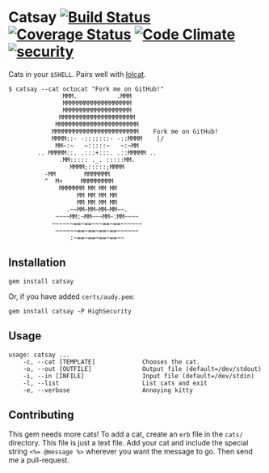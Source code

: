 # Catsay [![Build Status](https://secure.travis-ci.org/audy/catsay.png?branch=master)](http://travis-ci.org/audy/catsay) [![Coverage Status](https://coveralls.io/repos/audy/catsay/badge.png)](https://coveralls.io/r/audy/catsay) [![Code Climate](https://codeclimate.com/github/audy/catsay.png)](https://codeclimate.com/github/audy/catsay) [![security](https://hakiri.io/github/audy/catsay/master.svg)](https://hakiri.io/github/audy/catsay/master)

Cats in your `$SHELL`. Pairs well with [lolcat](https://github.com/busyloop/lolcat).

```
$ catsay --cat octocat "Fork me on GitHub!"
               MMM.           .MMM
               MMMMMMMMMMMMMMMMMMM
               MMMMMMMMMMMMMMMMMMM
              MMMMMMMMMMMMMMMMMMMMM
             MMMMMMMMMMMMMMMMMMMMMMM
            MMMMMMMMMMMMMMMMMMMMMMMM    Fork me on GitHub!
            MMMM::- -:::::::- -::MMMM    |/
             MM~:~   ~:::::~   ~:~MM
        .. MMMMM::. .:::+:::. .::MMMMM ..
              .MM::::: ._. :::::MM.
                 MMMM;:::::;MMMM
          -MM        MMMMMMM
          ^  M+     MMMMMMMMM
              MMMMMMM MM MM MM
                   MM MM MM MM
                   MM MM MM MM
                .~~MM~MM~MM~MM~~.
             ~~~~MM:~MM~~~MM~:MM~~~~
            ~~~~~~==~==~~~==~==~~~~~~
             ~~~~~~==~==~==~==~~~~~~
                 :~==~==~==~==~~
```

## Installation

`gem install catsay`

Or, if you have added `certs/audy.pem`:

`gem install catsay -P HighSecurity`

## Usage

```
usage: catsay ...
    -c, --cat [TEMPLATE]             Chooses the cat.
    -o, --out [OUTFILE]              Output file (default=/dev/stdout)
    -i, --in [INFILE]                Input file (default=/dev/stdin)
    -l, --list                       List cats and exit
    -e, --verbose                    Annoying kitty
```

## Contributing

This gem needs more cats! To add a cat, create an `erb` file in the `cats/`
directory. This file is just a text file. Add your cat and include the special
string `<%= @message %>` wherever you want the message to go. Then send me a
pull-request.
